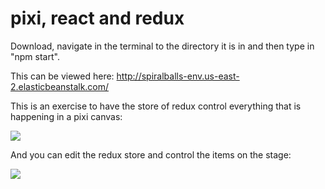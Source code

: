 <h1>pixi, react and redux</h1>

Download, navigate in the terminal to the directory it is in and then type in "npm start".

This can be viewed here:  http://spiralballs-env.us-east-2.elasticbeanstalk.com/

This is an exercise to have the store of redux control everything that is happening in a pixi canvas:

<img src="https://i.imgur.com/MuoeoYI.png" />

And you can edit the redux store and control the items on the stage:

<img src="https://i.imgur.com/75TbGdP.png" />